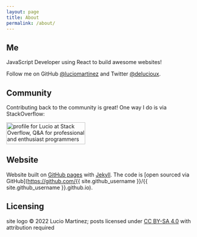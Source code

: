 ```yaml
---
layout: page
title: About
permalink: /about/
---
```

## Me
JavaScript Developer using React to build awesome websites!

Follow me on GitHub [@luciomartinez](https://github.com/luciomartinez) and Twitter [@delucioux](https://twitter.com/delucioux).

## Community
Contributing back to the community is great! One way I do is via StackOverflow:

<a href="https://stackoverflow.com/users/1505348/lucio"><img src="https://stackexchange.com/users/flair/1465637.png?theme=clean" width="208" height="58" alt="profile for Lucio at Stack Overflow, Q&amp;A for professional and enthusiast programmers" title="profile for Lucio at Stack Overflow, Q&amp;A for professional and enthusiast programmers"></a>

## Website
Website built on [GitHub pages](https://pages.github.com/) with [Jekyll](http://jekyllrb.com/).
The code is [open sourced via GitHub](https://github.com/{{ site.github_username }}/{{ site.github_username }}.github.io).

## Licensing
site logo © 2022 Lucio Martinez; posts licensed under <a rel="license" href="https://creativecommons.org/licenses/by-sa/4.0">CC BY-SA 4.0</a> with attribution required
